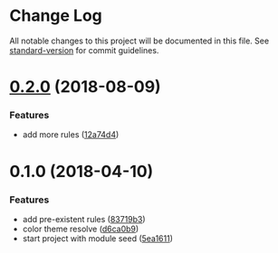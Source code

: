# Change Log

All notable changes to this project will be documented in this file. See [standard-version](https://github.com/conventional-changelog/standard-version) for commit guidelines.

<a name="0.2.0"></a>
# [0.2.0](https://github.com/brunobertolini/styled-rules/compare/v0.1.0...v0.2.0) (2018-08-09)


### Features

* add more rules ([12a74d4](https://github.com/brunobertolini/styled-rules/commit/12a74d4))



<a name="0.1.0"></a>
# 0.1.0 (2018-04-10)


### Features

* add pre-existent rules ([83719b3](https://github.com/brunobertolini/styled-rules/commit/83719b3))
* color theme resolve ([d6ca0b9](https://github.com/brunobertolini/styled-rules/commit/d6ca0b9))
* start project with module seed ([5ea1611](https://github.com/brunobertolini/styled-rules/commit/5ea1611))

